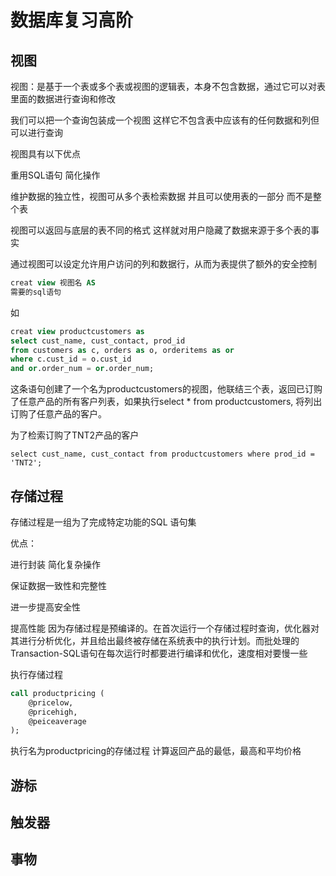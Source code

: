 # 数据库复习高阶

## 视图

视图：是基于一个表或多个表或视图的逻辑表，本身不包含数据，通过它可以对表里面的数据进行查询和修改

我们可以把一个查询包装成一个视图 这样它不包含表中应该有的任何数据和列但可以进行查询

视图具有以下优点

重用SQL语句 简化操作

维护数据的独立性，视图可从多个表检索数据 并且可以使用表的一部分 而不是整个表

视图可以返回与底层的表不同的格式 这样就对用户隐藏了数据来源于多个表的事实

通过视图可以设定允许用户访问的列和数据行，从而为表提供了额外的安全控制



```sql
creat view 视图名 AS
需要的sql语句
```

如

```sql 
creat view productcustomers as 
select cust_name, cust_contact, prod_id
from customers as c, orders as o, orderitems as or
where c.cust_id = o.cust_id
and or.order_num = or.order_num;
```

这条语句创建了一个名为productcustomers的视图，他联结三个表，返回已订购了任意产品的所有客户列表，如果执行select * from productcustomers, 将列出订购了任意产品的客户。

为了检索订购了TNT2产品的客户

```sq 
select cust_name, cust_contact from productcustomers where prod_id = 'TNT2';
```



## 存储过程

存储过程是一组为了完成特定功能的SQL 语句集

优点：

进行封装 简化复杂操作

保证数据一致性和完整性

进一步提高安全性

提高性能 因为存储过程是预编译的。在首次运行一个存储过程时查询，优化器对其进行分析优化，并且给出最终被存储在系统表中的执行计划。而批处理的Transaction-SQL语句在每次运行时都要进行编译和优化，速度相对要慢一些

执行存储过程 

```sql 
call productpricing (
    @pricelow,
    @pricehigh,
    @peiceaverage
);
```

执行名为productpricing的存储过程 计算返回产品的最低，最高和平均价格



## 游标

## 触发器

## 事物



